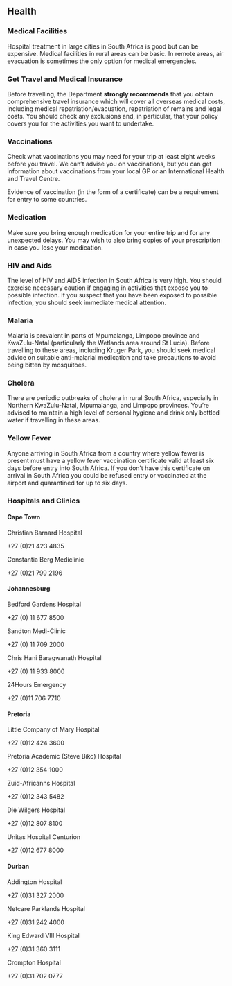 ## Health

### **Medical Facilities**

Hospital treatment in large cities in South Africa is good but can be expensive. Medical facilities in rural areas can be basic. In remote areas, air evacuation is sometimes the only option for medical emergencies.

### **Get Travel and Medical Insurance**

Before travelling, the Department **strongly recommends** that you obtain comprehensive travel insurance which will cover all overseas medical costs, including medical repatriation/evacuation, repatriation of remains and legal costs. You should check any exclusions and, in particular, that your policy covers you for the activities you want to undertake.

### **Vaccinations**

Check what vaccinations you may need for your trip at least eight weeks before you travel. We can’t advise you on vaccinations, but you can get information about vaccinations from your local GP or an International Health and Travel Centre.

Evidence of vaccination (in the form of a certificate) can be a requirement for entry to some countries.

### **Medication**

Make sure you bring enough medication for your entire trip and for any unexpected delays. You may wish to also bring copies of your prescription in case you lose your medication.

### **HIV and Aids**

The level of HIV and AIDS infection in South Africa is very high. You should exercise necessary caution if engaging in activities that expose you to possible infection. If you suspect that you have been exposed to possible infection, you should seek immediate medical attention.

### **Malaria**

Malaria is prevalent in parts of Mpumalanga, Limpopo province and KwaZulu-Natal (particularly the Wetlands area around St Lucia). Before travelling to these areas, including Kruger Park, you should seek medical advice on suitable anti-malarial medication and take precautions to avoid being bitten by mosquitoes.

### **Cholera**

There are periodic outbreaks of cholera in rural South Africa, especially in Northern KwaZulu-Natal, Mpumalanga, and Limpopo provinces. You’re advised to maintain a high level of personal hygiene and drink only bottled water if travelling in these areas.

### **Yellow Fever**

Anyone arriving in South Africa from a country where yellow fewer is present must have a yellow fever vaccination certificate valid at least six days before entry into South Africa. If you don’t have this certificate on arrival in South Africa you could be refused entry or vaccinated at the airport and quarantined for up to six days.

### **Hospitals and Clinics**

#### **Cape Town**

Christian Barnard Hospital

+27 (0)21 423 4835

Constantia Berg Mediclinic

+27 (0)21 799 2196

#### **Johannesburg**

Bedford Gardens Hospital

+27 (0) 11 677 8500

Sandton Medi-Clinic

+27 (0) 11 709 2000

Chris Hani Baragwanath Hospital

+27 (0) 11 933 8000

24Hours Emergency

+27 (0)11 706 7710

#### **Pretoria**

Little Company of Mary Hospital

+27 (0)12 424 3600

Pretoria Academic (Steve Biko) Hospital

+27 (0)12 354 1000

Zuid-Africanns Hospital

+27 (0)12 343 5482

Die Wilgers Hospital

+27 (0)12 807 8100

Unitas Hospital Centurion

+27 (0)12 677 8000

#### **Durban**

Addington Hospital

+27 (0)31 327 2000

Netcare Parklands Hospital

+27 (0)31 242 4000

King Edward VIII Hospital

+27 (0)31 360 3111

Crompton Hospital

+27 (0)31 702 0777